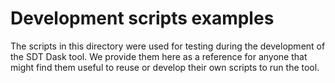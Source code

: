 # Development scripts examples

The scripts in this directory were used for testing during the development of the SDT Dask tool. 
We provide them here as a reference for anyone that might find them useful to reuse or develop their 
own scripts to run the tool. 